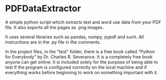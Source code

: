 # PDFDataExtractor
A simple python script which extracts text and word use data from your PDF file. It also exports all the pages as .png images.

It uses several libraries such as pandas, numpy, pypdf and such. All instructions are in the .py file in the comments.

In the project files, in the "test" folder, there is a free book called "Python for Everybody" by Dr. Charles R. Severance. It is a completely free book anyone can get online. It is included solely for the purpose of being able to test if the program is configured correctly on the local machine and if everything works before beginning to work on something important with it.